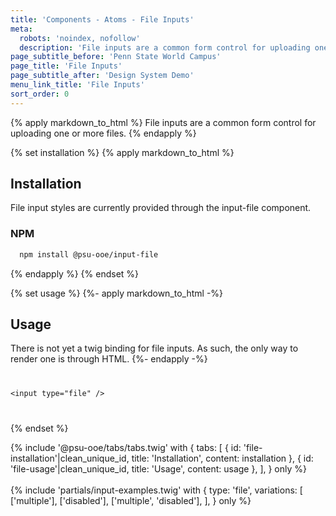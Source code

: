 ```yaml
---
title: 'Components - Atoms - File Inputs'
meta:
  robots: 'noindex, nofollow'
  description: 'File inputs are a common form control for uploading one or more files.'
page_subtitle_before: 'Penn State World Campus'
page_title: 'File Inputs'
page_subtitle_after: 'Design System Demo'
menu_link_title: 'File Inputs'
sort_order: 0
---
```

{% apply markdown_to_html %}
File inputs are a common form control for uploading one or more files.
{% endapply %}

{% set installation %}
{% apply markdown_to_html %}
## Installation
File input styles are currently provided through the input-file component.

### NPM
  ```bash
    npm install @psu-ooe/input-file
  ```
{% endapply %}
{% endset %}

{% set usage %}
{%- apply markdown_to_html -%}
## Usage
There is not yet a twig binding for file inputs.  As such, the only way to render one is through HTML.
{%- endapply -%}
<code>
<pre class="ds-example">
&lt;input type="file" /&gt;
</pre>
</code>
{% endset %}

{% include '@psu-ooe/tabs/tabs.twig' with {
tabs: [
{ id: 'file-installation'|clean_unique_id, title: 'Installation', content: installation },
{ id: 'file-usage'|clean_unique_id, title: 'Usage', content: usage },
],
} only %}
<br>
<br>
{% include 'partials/input-examples.twig' with {
  type: 'file',
  variations: [
    ['multiple'],
    ['disabled'],
    ['multiple', 'disabled'],
  ],
} only %}